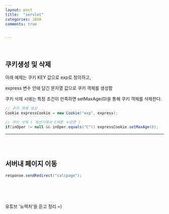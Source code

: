 ```yaml
---
layout: post
title:  "servlet"
categories: JAVA
comments: true


---
```


<br>

## 쿠키생성 및 삭제

아래 예제는 쿠키 KEY 값으로 exp로 정의하고,

express 변수 안에 담긴 문자열 값으로 쿠키 객체를 생성함

쿠키 삭제 시에는 특정 조건이 만족하면 setMaxAge(0)을 통해 쿠키 객체를 삭제한다.

~~~java
// 쿠키 객체 생성
Cookie expressCookie = new Cookie("exp", express);

// 쿠키 삭제 ( 계산기에서 C버튼 누르면 )
if(inOper != null && inOper.equals("C")) expressCookie.setMaxAge(0);
~~~
___

<br>

<br>

## 서버내 페이지 이동

~~~java
response.sendRedirect("calcpage");
~~~

<br>

<br>

<br>

유튜브 '뉴렉처'을 듣고 정리 =)
